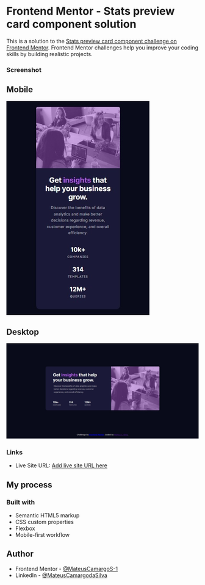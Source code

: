 # Frontend Mentor - Stats preview card component solution

This is a solution to the [Stats preview card component challenge on Frontend Mentor](https://www.frontendmentor.io/challenges/stats-preview-card-component-8JqbgoU62). Frontend Mentor challenges help you improve your coding skills by building realistic projects. 

### Screenshot

## Mobile
![](./screenshot/Mobile.jpeg)

## Desktop
![](./screenshot/Desktop.jpeg)

### Links
- Live Site URL: [Add live site URL here](https://your-live-site-url.com)

## My process

### Built with

- Semantic HTML5 markup
- CSS custom properties
- Flexbox
- Mobile-first workflow

## Author
- Frontend Mentor - [@MateusCamargoS-1](https://www.frontendmentor.io/profile/MateusCamargoS-1)
- LinkedIn - [@MateusCamargodaSilva]()
